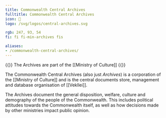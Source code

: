 ```yaml
---
title: Commonwealth Central Archives
fulltitle: Commonwealth Central Archives
icon: 🏢
logo: /svg/logos/central-archives.svg

rgb: 247, 93, 54
fi: fi fi-min-archives fis

aliases:
- /commonwealth-central-archives/
---
```

{{<note series>}}
 The Archives are part of the [[Ministry of Culture]]
{{</note>}}

The Commonwealth Central Archives (also just *Archives*) is a corporation of the [[Ministry of Culture]] and is the central documents store, management and database organisation of [[Vekllei]].

The Archives document the general disposition, welfare, culture and demography of the people of the Commonwealth. This includes political attitudes towards the Commonwealth itself, as well as how decisions made by other ministries impact public opinion.